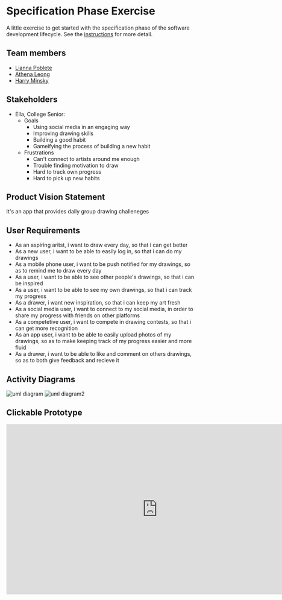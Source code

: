 # Specification Phase Exercise

A little exercise to get started with the specification phase of the software development lifecycle. See the [instructions](instructions.md) for more detail.

## Team members

 - [Lianna Poblete](https://github.com/liannnaa)
 - [Athena Leong](https://github.com/aleong2002)
 - [Harry Minsky](https://github.com/hminsky2002)


## Stakeholders

- Ella, College Senior:
  - Goals   
    - Using social media in an engaging way
    - Improving drawing skills
    - Building a good habit
    - Gameifying the process of building a new habit
  - Frustrations
    - Can't connect to artists around me enough
    - Trouble finding motivation to draw
    - Hard to track own progress 
    - Hard to pick up new habits

## Product Vision Statement

It's an app that provides daily group drawing challeneges

## User Requirements

- As an aspiring aritst, i want to draw every day, so that i can get better
- As a new user, i want to be able to easily log in, so that i can do my drawings
- As a mobile phone user, i want to be push notified for my drawings, so as to remind me to draw every day
- As a user, i want to be able to see other people's drawings, so that i can be inspired
- As a user, i want to be able to see my own drawings, so that i can track my progress
- As a drawer, i want new inspiration, so that i can keep my art fresh
- As a social media user, i want to connect to my social media, in order to share my progress with friends on other platforms
- As a competetive user, i want to compete in drawing contests, so that i can get more recognition
- As an app user, i want to be able to easily upload photos of my drawings, so as to make keeping track of my progress easier and more fluid
- As a drawer, i want to be able to like and comment on others drawings,
so as to both give feedback and recieve it







## Activity Diagrams

![uml diagram](https://github.com/software-students-fall2023/1-specification-exercise-liatha/assets/123139610/4a2f0294-6753-4673-8657-6ac626da9c20)
![uml diagram2](https://github.com/software-students-fall2023/1-specification-exercise-liatha/assets/18370464/ccd07fa6-c334-45c5-a96b-cf5a6542dd06)


## Clickable Prototype


<iframe style="border: 1px solid rgba(0, 0, 0, 0.1);" width="800" height="450" src="https://www.figma.com/embed?embed_host=share&url=https%3A%2F%2Fwww.figma.com%2Fproto%2FI6mLj0JpgxCrvk6z5ArY7K%2FUntitled%3Ftype%3Ddesign%26node-id%3D1-5%26t%3DoQ6srVLgGAhvQeyw-1%26scaling%3Dmin-zoom%26page-id%3D0%253A1%26starting-point-node-id%3D1%253A291%26mode%3Ddesign" allowfullscreen></iframe>
